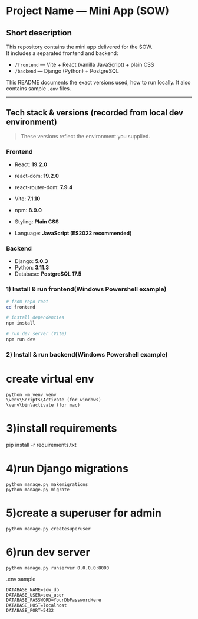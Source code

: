 # Project Name — Mini App (SOW)

Short description
-----------------
This repository contains the mini app delivered for the SOW.  
It includes a separated frontend and backend:

- `/frontend` — Vite + React (vanilla JavaScript) + plain CSS  
- `/backend` — Django (Python) + PostgreSQL

This README documents the exact versions used, how to run locally. It also contains sample `.env` files.

---

Tech stack & versions (recorded from local dev environment)
-----------------------------------------------------------
> These versions reflect the environment you supplied.

### Frontend
- React: **19.2.0**
- react-dom: **19.2.0**
- react-router-dom: **7.9.4**
- Vite: **7.1.10**
- npm: **8.9.0**

- Styling: **Plain CSS**
- Language: **JavaScript (ES2022 recommended)**

### Backend
- Django: **5.0.3**
- Python: **3.11.3**
- Database: **PostgreSQL 17.5**


### 1) Install & run frontend(Windows Powershell example)
```powershell
# from repo root
cd frontend

# install dependencies
npm install

# run dev server (Vite)
npm run dev
```
### 2) Install & run backend(Windows Powershell example)
# create virtual env
```
python -m venv venv
\venv\Scripts\Activate (for windows)
\venv\bin\activate (for mac)
```
# 3)install requirements
pip install -r requirements.txt

# 4)run Django migrations
```
python manage.py makemigrations
python manage.py migrate
```
# 5)create a superuser for admin
```
python manage.py createsuperuser
```
# 6)run dev server
```
python manage.py runserver 0.0.0.0:8000
```
.env sample
```
DATABASE_NAME=sow_db
DATABASE_USER=sow_user
DATABASE_PASSWORD=YourDbPasswordHere
DATABASE_HOST=localhost
DATABASE_PORT=5432
